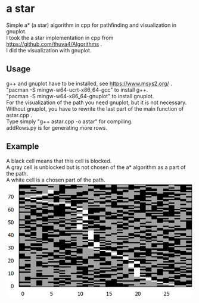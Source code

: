 # a star
Simple a* (a star) algorithm in cpp for pathfinding and visualization in gnuplot. <br>
I took the a star implementation in cpp from https://github.com/thuva4/Algorithms . <br>
I did the visualization with gnuplot. <br>

## Usage
g++ and gnuplot have to be installed, see https://www.msys2.org/ . <br>
"pacman -S mingw-w64-ucrt-x86_64-gcc" to install g++. <br>
"pacman -S mingw-w64-x86_64-gnuplot" to install gnuplot. <br>
For the visualization of the path you need gnuplot, but it is not necessary. <br>
Without gnuplot, you have to rewrite the last part of the main function of astar.cpp . <br>
Type simply "g++ astar.cpp -o astar" for compiling. <br>
addRows.py is for generating more rows. <br>

## Example
A black cell means that this cell is blocked. <br>
A gray cell is unblocked but is not chosen of the a* algorithm as a part of the path. <br>
A white cell is a chosen part of the path. <br>
![path](path.png)
